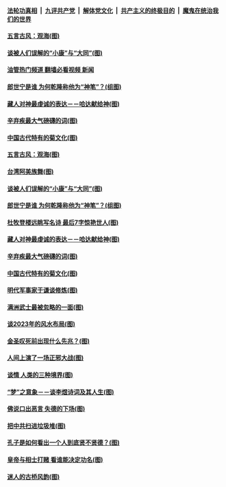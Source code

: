 ####  [法轮功真相](../../../../basic/blob/master/README.md?t=10020931) &nbsp;|&nbsp; [九评共产党](../../../../9ping.md/blob/master/README.md?t=10020931) &nbsp;|&nbsp; [解体党文化](../../../../jtdwh.md/blob/master/README.md?t=10020931)  &nbsp;|&nbsp; [共产主义的终极目的](../../../../gczydzjmd.md/blob/master/README.md?t=10020931) &nbsp;|&nbsp; [魔鬼在统治我们的世界](../../../../mgztzwmdsj.md/blob/master/README.md?t=10020931) 

#### [五言古风：观海(图)](../pages/p7/1017988.md?t=10020931) 

#### [谈被人们误解的“小康”与“大同”(图)](../pages/p7/1017782.md?t=10020931) 

#### [油管热门频道 翻墙必看视频 新闻](http://209.250.226.216:81/youtube.html?10020931)

#### [郎世宁是谁 为何乾隆称他为“神笔”？(组图)](../pages/p7/1017724.md?t=10020931) 

#### [藏人对神最虔诚的表达－－哈达献给神(图)](../pages/p7/1015672.md?t=10020931) 

#### [辛弃疾最大气磅礴的词(图)](../pages/p7/1017601.md?t=10020931) 

#### [中国古代特有的菊文化(图)](../pages/p7/1017073.md?t=10020931) 

#### [五言古风：观海(图)](../pages/p7/1017988.md?t=10020931) 

#### [台湾阿美族舞(图)](../pages/p7/1015683.md?t=10020931) 

#### [谈被人们误解的“小康”与“大同”(图)](../pages/p7/1017782.md?t=10020931) 

#### [郎世宁是谁 为何乾隆称他为“神笔”？(组图)](../pages/p7/1017724.md?t=10020931) 

#### [杜牧登楼远眺写名诗 最后7字惊艳世人(图)](../pages/p7/1017888.md?t=10020931) 

#### [藏人对神最虔诚的表达－－哈达献给神(图)](../pages/p7/1015672.md?t=10020931) 

#### [辛弃疾最大气磅礴的词(图)](../pages/p7/1017601.md?t=10020931) 

#### [中国古代特有的菊文化(图)](../pages/p7/1017073.md?t=10020931) 

#### [明代军事家于谦谈修炼(图)](../pages/p7/1017763.md?t=10020931) 

#### [满洲武士最被忽略的一面(图)](../pages/p7/1015671.md?t=10020931) 

#### [谈2023年的风水布局(图)](../pages/p7/1016648.md?t=10020931) 

#### [金圣叹死前出现什么先兆？(图)](../pages/p7/1017691.md?t=10020931) 

#### [人间上演了一场正邪大战(图)](../pages/p7/1015670.md?t=10020931) 

#### [谈情 人类的三种境界(图)](../pages/p7/1017536.md?t=10020931) 

#### [“梦”之意象－－谈李煜诗词及其人生(图)](../pages/p7/1016659.md?t=10020931) 

#### [佛说口出恶言 失德的下场(图)](../pages/p7/1017389.md?t=10020931) 

#### [把中共扫进垃圾堆(图)](../pages/p7/1017637.md?t=10020931) 

#### [孔子是如何看出一个人到底贤不贤德？(图)](../pages/p7/1017529.md?t=10020931) 

#### [皇帝与相士打赌 看谁能决定功名(图)](../pages/p7/1016886.md?t=10020931) 

#### [迷人的古桥风韵(图)](../pages/p7/1016622.md?t=10020931) 

<img src='http://gfw-breaker.win/goodnews/indexes/p7.md' width='0px' height='0px'/>
